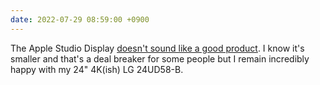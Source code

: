 ```yaml
---
date: 2022-07-29 08:59:00 +0900
---
```


The Apple Studio Display [doesn't sound like a good product](https://mjtsai.com/blog/2022/07/28/studio-display-audio-issues/). I know it's smaller and that's a deal breaker for some people but I remain incredibly happy with my 24" 4K(ish) LG 24UD58-B.
